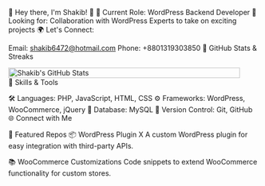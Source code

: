 🚀 Hey there, I'm Shakib! 👋
🔭 Current Role: WordPress Backend Developer
🎯 Looking for: Collaboration with WordPress Experts to take on exciting projects
🌍 Let's Connect:

Email: shakib6472@hotmail.com
Phone: +8801319303850
🌟 GitHub Stats & Streaks
<div style="display: flex; justify-content: space-between; align-items: top;"> <img src="https://github-readme-stats.vercel.app/api?username=shakib6472&show_icons=true&theme=radical" alt="Shakib's GitHub Stats" width="96%" />  </div>
💼 Skills & Tools

🛠 Languages: PHP, JavaScript, HTML, CSS
⚙️ Frameworks: WordPress, WooCommerce, jQuery
💾 Database: MySQL
🔧 Version Control: Git, GitHub
🌐 Connect with Me

🚀 Featured Repos
📦 WordPress Plugin X
A custom WordPress plugin for easy integration with third-party APIs.

📚 WooCommerce Customizations
Code snippets to extend WooCommerce functionality for custom stores.
